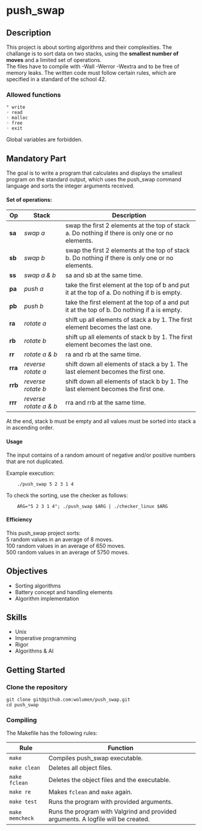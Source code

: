 # push_swap

## Description

This project is about sorting algorithms and their complexities. The challange is to sort data on two stacks, using the **smallest number of moves** and a limited set of operations.   
The files have to compile with -Wall -Werror -Wextra and to be free of memory leaks. The written code must follow certain rules, which are specified in a standard of the school 42.

### Allowed functions

```
° write
◦ read
◦ malloc
◦ free
◦ exit
```
 Global variables are forbidden.

## Mandatory Part

The goal is to write a program that calculates and displays the smallest program on the standard output, which uses the push_swap command language and sorts the integer arguments received.

#### Set of operations:
|Op | Stack | Description|
| - | - | - |
| **sa** | *swap a* | swap the first 2 elements at the top of stack a. Do nothing if there is only one or no elements. |
| **sb** | *swap b* | swap the first 2 elements at the top of stack b. Do nothing if there is only one or no elements. |
| **ss** | *swap a & b* | sa and sb at the same time. |
| **pa** | *push a* | take the first element at the top of b and put it at the top of a. Do nothing if b is empty. |
| **pb** | *push b* | take the first element at the top of a and put it at the top of b. Do nothing if a is empty. |
| **ra** | *rotate a*| shift up all elements of stack a by 1. The first element becomes the last one. |
| **rb** | *rotate b* | shift up all elements of stack b by 1. The first element becomes the last one. |
| **rr** | *rotate a & b* | ra and rb at the same time. |
| **rra** | *reverse rotate a*| shift down all elements of stack a by 1. The last element becomes the first one. |
| **rrb** | *reverse rotate b*| shift down all elements of stack b by 1. The last element becomes the first one. |
| **rrr** | *reverse rotate a & b*| rra and rrb at the same time. |

At the end, stack b must be empty and all values must be sorted into stack a in ascending order.

#### Usage

The input contains of a random amount of negative and/or positive numbers that are not duplicated.  

Example execution:
```
	./push_swap 5 2 3 1 4
```
To check the sorting, use the checker as follows:
```
	ARG="5 2 3 1 4"; ./push_swap $ARG | ./checker_linux $ARG
```

#### Efficiency
This push_swap project sorts:   
5 random values in an average of 8 moves.  
100 random values in an average of 650 moves.   
500 random values in an average of 5750 moves.


## Objectives

* Sorting algorithms
* Battery concept and handling elements
* Algorithm implementation


## Skills

* Unix
* Imperative programming
* Rigor
* Algorithms & AI


## Getting Started

### Clone the repository
```shell
git clone git@github.com:wolumen/push_swap.git
cd push_swap
```

### Compiling

The Makefile has the following rules:

| Rule | Function |
| - | - |
| ``make`` | Compiles push_swap executable. |
| ``make clean`` | Deletes all object files. |
| ``make fclean`` | Deletes the object files and the executable. |
| ``make re`` | Makes ``fclean`` and ``make`` again. |
| ``make test`` | Runs the program with provided arguments.|
| ``make memcheck`` | Runs the program with Valgrind and provided arguments. A logfile will be created. |
